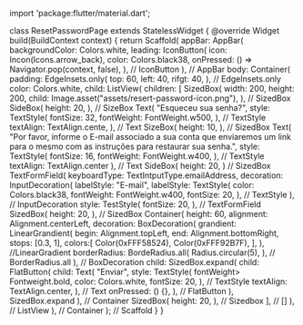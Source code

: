 import 'package:flutter/material.dart';

class ResetPasswordPage extends StatelessWidget {
  @override
  Widget build(BuildContext context) {
    return Scaffold(
      appBar: AppBar(
        backgroundColor: Colors.white,
        leading: IconButton(
          icon: Incon(Icons.arrow_back),
          color: Colors.black38,
          onPressed: () => Navigator.pop(context, false),
        ), // IconButton
      ), // AppBar
      body: Container(
        padding: EdgeInsets.only(
          top: 60,
          left: 40,
          rifgt: 40,
        ), // EdgeInsets.only
        color: Colors.white,
        child: ListView(
          children: <Widget>[
            SizedBox(
              width: 200,
              height: 200,
              child: Image.asset("assets/resert-password-icon.png"),
            ), // SizedBox
            SideBox(
              height: 20,
            ), // SizeBox
            Text(
              "Esqueceu sua senha?",
              style: TextStyle(
                fontSize: 32,
                fontWeight: FontWeight.w500,
              ), // TextStyle
              textAlign: TextAlign.cente,
            ), // Text
            SizeBox(
              height: 10,
            ), // SizedBox
            Text(
              "Por favor, informe o E-mail associado a sua conta que enviaremos um link para o mesmo com as instruções para restaurar sua senha.",
              style: TextStyle(
                fontSize: 16,
                fontWeight: FontWeight.w400,
              ), // TextStyle
              textAlign: TextAlign.center
            ), // Text
            SideBox(
              height: 20,
            ) // SizedBox
            TextFormField(
              keyboardType: TextIntputType.emailAddress,
              decoration: InputDecoration(
                labelStyle: "E-mail",
                labelStyle: TextStyle(
                  color: Colors.black38,
                  fontWeight: FontWeight.w400,
                  fontSize: 20,
                ), // TextStyle
              ), // InputDecoration
              style: TestStyle(
                fontSize: 20,
              ), // TextFormField
              SizedBox(
                height: 20,
              ), // SizedBox
              Container(
                height: 60,
                alignment: Alignment.centerLeft,
                decoration: BoxDecoration(
                  grandient: LinearGrandient(
                    begin: Alignment.topLeft,
                    end: Alignment.bottomRight,
                    stops: [0.3, 1],
                    colors:[
                      Color(0xFFF58524),
                      Color(0xFFF92B7F),
                    ],
                  ), //LinearGradient
                  borderRadius: BordeRadius.all(
                    Radius.circular(5),
                  ), // BorderRadius.all
              ), // BoxDecoration
              child: SizedBox.expand(
                child: FlatButton(
                  child: Text(
                    "Enviar",
                    style: TextStyle(
                      fontWeight> Fontweight.bold,
                      color: Colors.white,
                      fontSize: 20,
                    ), // TextStyle
                    textAlign: TextAlign.center,
                  ), // Text
                  onPressed: () {},
                ), // FlatButton
              ), SizedBox.expand
            ), // Container
            SizedBox(
              height: 20,
            ), // Sizedbox
          ], // <Widget>[]
        ), // ListView
      ), // Container
    ); // Scaffold
  }
}
